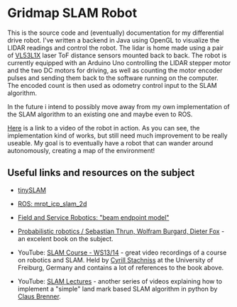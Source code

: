 # Gridmap SLAM Robot

This is the source code and (eventually) documentation for my differential drive robot. I've written a backend in Java using OpenGL to visualize the LIDAR readings and control the robot. The lidar is home made using a pair of [VL53L1X](https://www.pololu.com/product/3415) laser ToF distance sensors mounted back to back. The robot is currently equipped with an Arduino Uno controlling the LIDAR stepper motor and the two DC motors for driving, as well as counting the motor encoder pulses and sending them back to the software running on the computer. The encoded count is then used as odometry control input to the SLAM algorithm.

In the future i intend to possibly move away from my own implementation of the SLAM algorithm to an existing one and maybe even to ROS.

[Here](https://photos.app.goo.gl/9LCzzc31TMR4rb7r5) is a link to a video of the robot in action. As you can see, the implementation kind of works, but still need much improvement to be really useable. My goal is to eventually have a robot that can wander around autonomously, creating a map of the environment!

## Useful links and resources on the subject

* [tinySLAM](https://openslam-org.github.io/tinyslam.html)

* [ROS: mrpt_icp_slam_2d](http://wiki.ros.org/mrpt_icp_slam_2d)

* [Field and Service Robotics: "beam endpoint model"](https://books.google.se/books?id=G09sCQAAQBAJ&pg=PA107&hl=sv&source=gbs_selected_pages&cad=3#v=onepage&q=beam%20endpoint%20model&f=false)

* [Probabilistic robotics / Sebastian Thrun, Wolfram Burgard, Dieter Fox]() - an excelent book on the subject.

* YouTube: [SLAM Course - WS13/14](https://www.youtube.com/playlist?list=PLgnQpQtFTOGQrZ4O5QzbIHgl3b1JHimN_) - great video recordings of a course on robotics and SLAM. Held by [Cyrill Stachniss](https://www.youtube.com/channel/UCi1TC2fLRvgBQNe-T4dp8Eg) at the University of Freiburg, Germany and contains a lot of references to the book above.

* YouTube: [SLAM Lectures](https://www.youtube.com/playlist?list=PLpUPoM7Rgzi_7YWn14Va2FODh7LzADBSm) - another series of videos explaining how to implement a "simple" land mark based SLAM algorithm in python by [Claus Brenner](https://www.youtube.com/channel/UCQoNsqW4v8uvrpWxnIabStg).